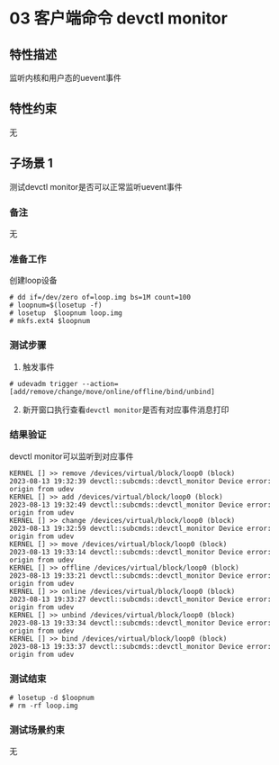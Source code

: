 # 03 客户端命令 devctl monitor

## 特性描述

监听内核和用户态的uevent事件

## 特性约束

无

## 子场景 1

测试devctl monitor是否可以正常监听uevent事件

### 备注

无

### 准备工作

创建loop设备
```
# dd if=/dev/zero of=loop.img bs=1M count=100
# loopnum=$(losetup -f)
# losetup  $loopnum loop.img
# mkfs.ext4 $loopnum
```

### 测试步骤

1. 触发事件
```
# udevadm trigger --action=[add/remove/change/move/online/offline/bind/unbind]
```

2. 新开窗口执行查看`devctl monitor`是否有对应事件消息打印

### 结果验证

devctl monitor可以监听到对应事件
```
KERNEL [] >> remove /devices/virtual/block/loop0 (block)
2023-08-13 19:32:39 devctl::subcmds::devctl_monitor Device error: origin from udev
KERNEL [] >> add /devices/virtual/block/loop0 (block)
2023-08-13 19:32:49 devctl::subcmds::devctl_monitor Device error: origin from udev
KERNEL [] >> change /devices/virtual/block/loop0 (block)
2023-08-13 19:32:59 devctl::subcmds::devctl_monitor Device error: origin from udev
KERNEL [] >> move /devices/virtual/block/loop0 (block)
2023-08-13 19:33:14 devctl::subcmds::devctl_monitor Device error: origin from udev
KERNEL [] >> offline /devices/virtual/block/loop0 (block)
2023-08-13 19:33:21 devctl::subcmds::devctl_monitor Device error: origin from udev
KERNEL [] >> online /devices/virtual/block/loop0 (block)
2023-08-13 19:33:27 devctl::subcmds::devctl_monitor Device error: origin from udev
KERNEL [] >> unbind /devices/virtual/block/loop0 (block)
2023-08-13 19:33:34 devctl::subcmds::devctl_monitor Device error: origin from udev
KERNEL [] >> bind /devices/virtual/block/loop0 (block)
2023-08-13 19:33:37 devctl::subcmds::devctl_monitor Device error: origin from udev
```

### 测试结束

```
# losetup -d $loopnum
# rm -rf loop.img
```

### 测试场景约束

无
